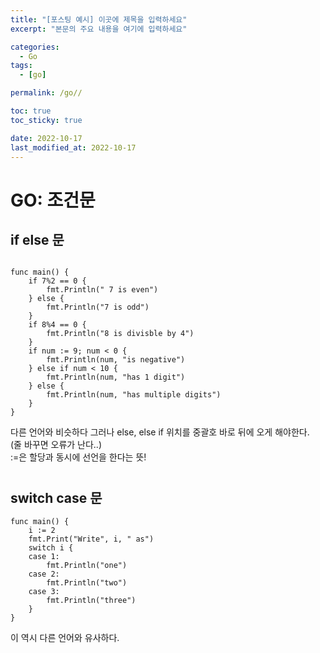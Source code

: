 ```yaml
---
title: "[포스팅 예시] 이곳에 제목을 입력하세요"
excerpt: "본문의 주요 내용을 여기에 입력하세요"

categories:
  - Go
tags:
  - [go]

permalink: /go//

toc: true
toc_sticky: true

date: 2022-10-17
last_modified_at: 2022-10-17
---
```



# GO: 조건문

## if else 문

```

func main() {
	if 7%2 == 0 {
		fmt.Println(" 7 is even")
	} else {
		fmt.Println("7 is odd")
	}
	if 8%4 == 0 {
		fmt.Println("8 is divisble by 4")
	}
	if num := 9; num < 0 {
		fmt.Println(num, "is negative")
	} else if num < 10 {
		fmt.Println(num, "has 1 digit")
	} else {
		fmt.Println(num, "has multiple digits")
	}
}
```

다른 언어와 비슷하다 그러나 else, else if 위치를 중괄호 바로 뒤에 오게 해야한다.   
(줄 바꾸면 오류가 난다..)  
:=은 할당과 동시에 선언을 한다는 뜻!

#


##  switch case 문
```
func main() {
	i := 2
	fmt.Print("Write", i, " as")
	switch i {
	case 1:
		fmt.Println("one")
	case 2:
		fmt.Println("two")
	case 3:
		fmt.Println("three")
	}
}

```
이 역시 다른 언어와 유사하다.


#
